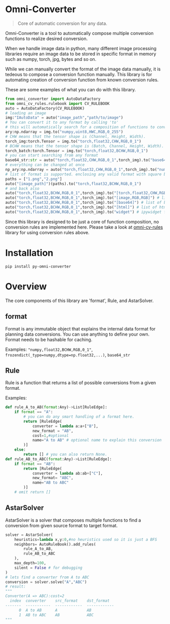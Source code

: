 # Omni-Converter
> Core of automatic conversion for any data.

Omni-Converter is a tool to automatically compose multiple conversion functions to realize desired conversion.

When we handle image data in python, many different image processing libraries require an image data to be stored in specific format in memory such as numpy, torch, jpg, bytes and so on.

While we can manually convert the format of the image data manually, it is tedeous to compose a conversion function manually.
This library is for automating creation of conversion function from known conversion rules.

These are some examples of what you can do with this library.
```python
from omni_converter import AutoDataFactory
from omni_cv_rules.rulebook import CV_RULEBOOK
auto = AutoDataFactory(CV_RULEBOOK)
# loading an image
img:"IAutoData" = auto("image_path","path/to/image")
# You can convert it to any format by calling 'to'
# this will automatically search for a composition of functions to convert 'image_path' into numpy array.
ary:np.ndarray = img.to("numpy,uint8,HWC,RGB,0_255")
# CHW means that the tensor shape is (Channel, Height, Width).
torch_img:torch.Tensor = img.to("torch,float32,CHW,RGB,0_1")
# BCHW means that the tensor shape is (Batch, Channel, Height, Width).
torch_batch:torch.Tensor = img.to("torch,float32,BCHW,RGB,0_1")
# you can start searching from any format
base64_str:str = auto("torch,float32,CHW,RGB,0_1",torch_img).to("base64")
# everything can be changed at once
np_ary:np.ndarray = auto("torch,float32,CHW,RGB,0_1",torch_img).to("numpy,float64,BHWC,BGR,0_1")
# list of format is supported. enclosing any valid format with square bracket means that the data is list of that format. 
paths = ["1.png","2.png"]
auto("[image_path]")(paths).to("torch,float32,BCHW,RGB,0_1")
# and back also
auto("torch,float32,BCHW,RGB,0_1",torch_img).to("[torch,float32,CHW,RGB,0_1]") # list of torch array from a batch!
auto("torch,float32,BCHW,RGB,0_1",torch_img).to("[image,RGB,RGB]") # list of PIL.Image.Image!
auto("torch,float32,BCHW,RGB,0_1",torch_img).to("[base64]") # list of base64
auto("torch,float32,BCHW,RGB,0_1",torch_img).to("[html]") # list of html text
auto("torch,float32,BCHW,RGB,0_1",torch_img).to("widget") # ipywidget for displaying in notebook
```

Since this library is designed to be just a core of function composition, no conversion rules are implemented here.
Please take a look at [omni-cv-rules](https://github.com/proboscis/omni-cv-rules) library for using conversion rules above.

# Installation
`pip install py-omni-converter`

# Overview
The core components of this library are 'format', Rule, and AstarSolver.

## format
Format is any immutable object that explains the internal data format for planning data conversions.
You can use anything to define your own.
Format needs to be hashable for caching.

Examples: `"numpy,float32,BCHW,RGB,0_1"`, `frozendict(_type=numpy,dtype=np.float32,...)`, `base64_str`

## Rule
Rule is a function that returns a list of possible conversions from a given format.

Examples:
```python
def rule_A_to_AB(format:Any)->List[RuleEdge]:
    if format == "A":
        # you can do any smart handling of a format here.
        return [RuleEdge(
            converter = lambda a:a+["B"],
            new_format = "AB",
            cost=1,#optional
            name="A to AB" # optional name to explain this conversion
        )]
    else:
        return [] # you can also return None.
def rule_AB_to_ABC(format:Any)->List[RuleEdge]:
    if format == "AB":
        return [RuleEdge(
            converter = lambda ab:ab+["C"],
            new_format= "ABC",
            name="AB to ABC"
        )]
    # omit return []
```

## AstarSolver
AstarSolver is a solver that composes multiple functions to find a conversion from given source format to target format.
```python
solver = AstarSolver(
    heuristics=lambda x,y:0,#no heuristics used so it is just a BFS
    neighbors= AutoRuleBook().add_rules(
        rule_A_to_AB,
        rule_AB_to_ABC
    ),
    max_depth=100,
    silent = False # for debugging
)
# lets find a converter from A to ABC
conversion = solver.solve("A","ABC")
# result:
"""
Converter(A => ABC):cost=2
  index  converter    src_format    dst_format
-------  -----------  ------------  ------------
      0  A to AB      A             AB
      1  AB to ABC    AB            ABC
"""
```
